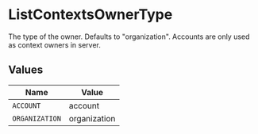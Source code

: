 # ListContextsOwnerType

The type of the owner. Defaults to "organization". Accounts are only used as context owners in server.


## Values

| Name           | Value          |
| -------------- | -------------- |
| `ACCOUNT`      | account        |
| `ORGANIZATION` | organization   |